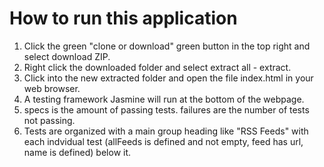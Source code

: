 # How to run this application

1. Click the green "clone or download" green button in the top right and select download ZIP.
2. Right click the downloaded folder and select extract all - extract.
3. Click into the new extracted folder and open the file index.html in your web browser.
4. A testing framework Jasmine will run at the bottom of the webpage.
5. specs is the amount of passing tests. failures are the number of tests not passing.
6. Tests are organized with a main group heading like "RSS Feeds" with each indvidual test (allFeeds is defined and not empty, feed has url, name is defined) below it.
